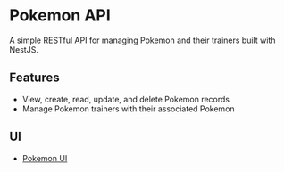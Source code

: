 # Pokemon API

A simple RESTful API for managing Pokemon and their trainers built with NestJS.

## Features

- View, create, read, update, and delete Pokemon records
- Manage Pokemon trainers with their associated Pokemon

## UI

- [Pokemon UI](https://github.com/juliriton/pokeapi-ui)
